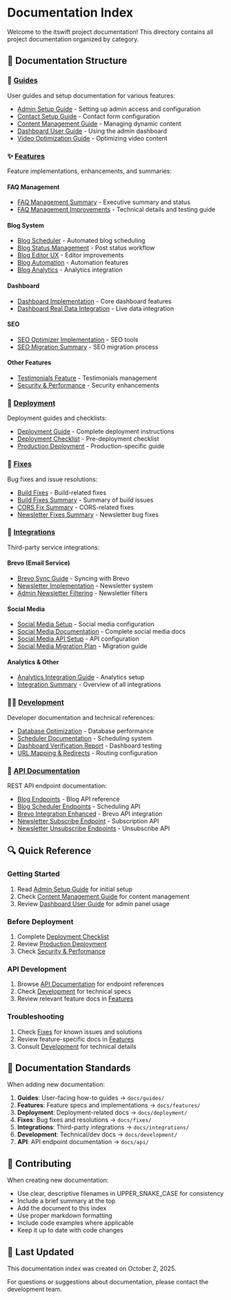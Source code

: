 # Documentation Index

Welcome to the itswift project documentation! This directory contains all project documentation organized by category.

## 📁 Documentation Structure

### 📘 [Guides](./guides/)
User guides and setup documentation for various features:

- [Admin Setup Guide](./guides/ADMIN_SETUP.md) - Setting up admin access and configuration
- [Contact Setup Guide](./guides/CONTACT_SETUP_GUIDE.md) - Contact form configuration
- [Content Management Guide](./guides/CONTENT_MANAGEMENT_GUIDE.md) - Managing dynamic content
- [Dashboard User Guide](./guides/DASHBOARD_USER_GUIDE.md) - Using the admin dashboard
- [Video Optimization Guide](./guides/VIDEO_OPTIMIZATION_GUIDE.md) - Optimizing video content

### ✨ [Features](./features/)
Feature implementations, enhancements, and summaries:

#### FAQ Management
- [FAQ Management Summary](./features/FAQ_MANAGEMENT_SUMMARY.md) - Executive summary and status
- [FAQ Management Improvements](./features/FAQ_MANAGEMENT_IMPROVEMENTS.md) - Technical details and testing guide

#### Blog System
- [Blog Scheduler](./features/BLOG_SCHEDULER_README.md) - Automated blog scheduling
- [Blog Status Management](./features/BLOG_STATUS_MANAGEMENT_IMPLEMENTATION.md) - Post status workflow
- [Blog Editor UX](./features/BLOG_EDITOR_UX_IMPROVEMENT.md) - Editor improvements
- [Blog Automation](./features/BLOG_AUTOMATION_INTEGRATION_SUMMARY.md) - Automation features
- [Blog Analytics](./features/BLOG_ANALYTICS_INTEGRATION_SUMMARY.md) - Analytics integration

#### Dashboard
- [Dashboard Implementation](./features/DASHBOARD_IMPLEMENTATION_SUMMARY.md) - Core dashboard features
- [Dashboard Real Data Integration](./features/DASHBOARD_REAL_DATA_INTEGRATION_SUMMARY.md) - Live data integration

#### SEO
- [SEO Optimizer Implementation](./features/SEO_OPTIMIZER_IMPLEMENTATION.md) - SEO tools
- [SEO Migration Summary](./features/SEO_MIGRATION_SUMMARY.md) - SEO migration process

#### Other Features
- [Testimonials Feature](./features/TESTIMONIALS_FEATURE_SUMMARY.md) - Testimonials management
- [Security & Performance](./features/SECURITY_PERFORMANCE_IMPLEMENTATION.md) - Security enhancements

### 🚀 [Deployment](./deployment/)
Deployment guides and checklists:

- [Deployment Guide](./deployment/DEPLOYMENT_GUIDE.md) - Complete deployment instructions
- [Deployment Checklist](./deployment/DEPLOYMENT_CHECKLIST.md) - Pre-deployment checklist
- [Production Deployment](./deployment/PRODUCTION_DEPLOYMENT.md) - Production-specific guide

### 🔧 [Fixes](./fixes/)
Bug fixes and issue resolutions:

- [Build Fixes](./fixes/BUILD_FIXES.md) - Build-related fixes
- [Build Fixes Summary](./fixes/BUILD_FIXES_SUMMARY.md) - Summary of build issues
- [CORS Fix Summary](./fixes/CORS_FIX_SUMMARY.md) - CORS-related fixes
- [Newsletter Fixes Summary](./fixes/NEWSLETTER_FIXES_SUMMARY.md) - Newsletter bug fixes

### 🔌 [Integrations](./integrations/)
Third-party service integrations:

#### Brevo (Email Service)
- [Brevo Sync Guide](./integrations/BREVO_SYNC_GUIDE.md) - Syncing with Brevo
- [Newsletter Implementation](./integrations/NEWSLETTER_IMPLEMENTATION_SUMMARY.md) - Newsletter system
- [Admin Newsletter Filtering](./integrations/ADMIN_NEWSLETTER_SOURCE_FILTERING_SUMMARY.md) - Newsletter filters

#### Social Media
- [Social Media Setup](./integrations/SOCIAL_MEDIA_SETUP.md) - Social media configuration
- [Social Media Documentation](./integrations/SOCIAL_MEDIA_DOCUMENTATION.md) - Complete social media docs
- [Social Media API Setup](./integrations/SOCIAL_MEDIA_API_SETUP_GUIDE.md) - API configuration
- [Social Media Migration Plan](./integrations/SOCIAL_MEDIA_MIGRATION_PLAN.md) - Migration guide

#### Analytics & Other
- [Analytics Integration Guide](./integrations/ANALYTICS_INTEGRATION_GUIDE.md) - Analytics setup
- [Integration Summary](./integrations/INTEGRATION_SUMMARY.md) - Overview of all integrations

### 👨‍💻 [Development](./development/)
Developer documentation and technical references:

- [Database Optimization](./development/DATABASE_OPTIMIZATION_README.md) - Database performance
- [Scheduler Documentation](./development/SCHEDULER_README.md) - Scheduling system
- [Dashboard Verification Report](./development/dashboard-verification-report.md) - Dashboard testing
- [URL Mapping & Redirects](./development/URL_MAPPING_AND_REDIRECTS.md) - Routing configuration

### 🔌 [API Documentation](./api/)
REST API endpoint documentation:

- [Blog Endpoints](./api/blog-endpoints.md) - Blog API reference
- [Blog Scheduler Endpoints](./api/blog-scheduler-endpoints.md) - Scheduling API
- [Brevo Integration Enhanced](./api/brevo-integration-enhanced.md) - Brevo API integration
- [Newsletter Subscribe Endpoint](./api/newsletter-subscribe-endpoint.md) - Subscription API
- [Newsletter Unsubscribe Endpoints](./api/newsletter-unsubscribe-endpoints.md) - Unsubscribe API

## 🔍 Quick Reference

### Getting Started
1. Read [Admin Setup Guide](./guides/ADMIN_SETUP.md) for initial setup
2. Check [Content Management Guide](./guides/CONTENT_MANAGEMENT_GUIDE.md) for content management
3. Review [Dashboard User Guide](./guides/DASHBOARD_USER_GUIDE.md) for admin panel usage

### Before Deployment
1. Complete [Deployment Checklist](./deployment/DEPLOYMENT_CHECKLIST.md)
2. Review [Production Deployment](./deployment/PRODUCTION_DEPLOYMENT.md)
3. Check [Security & Performance](./features/SECURITY_PERFORMANCE_IMPLEMENTATION.md)

### API Development
1. Browse [API Documentation](./api/) for endpoint references
2. Check [Development](./development/) for technical specs
3. Review relevant feature docs in [Features](./features/)

### Troubleshooting
1. Check [Fixes](./fixes/) for known issues and solutions
2. Review feature-specific docs in [Features](./features/)
3. Consult [Development](./development/) for technical details

## 📝 Documentation Standards

When adding new documentation:

1. **Guides**: User-facing how-to guides → `docs/guides/`
2. **Features**: Feature specs and implementations → `docs/features/`
3. **Deployment**: Deployment-related docs → `docs/deployment/`
4. **Fixes**: Bug fixes and resolutions → `docs/fixes/`
5. **Integrations**: Third-party integrations → `docs/integrations/`
6. **Development**: Technical/dev docs → `docs/development/`
7. **API**: API endpoint documentation → `docs/api/`

## 🤝 Contributing

When creating new documentation:
- Use clear, descriptive filenames in UPPER_SNAKE_CASE for consistency
- Include a brief summary at the top
- Add the document to this index
- Use proper markdown formatting
- Include code examples where applicable
- Keep it up to date with code changes

## 📅 Last Updated

This documentation index was created on October 2, 2025.

For questions or suggestions about documentation, please contact the development team.

